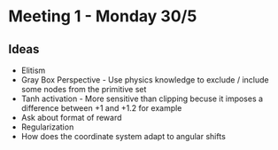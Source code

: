 # Meeting 1 - Monday 30/5

## Ideas

* Elitism
* Gray Box Perspective - Use physics knowledge to exclude / include some nodes from the primitive set
* Tanh activation - More sensitive than clipping becuse it imposes a difference between +1 and +1.2 for example
* Ask about format of reward
* Regularization
* How does the coordinate system adapt to angular shifts


